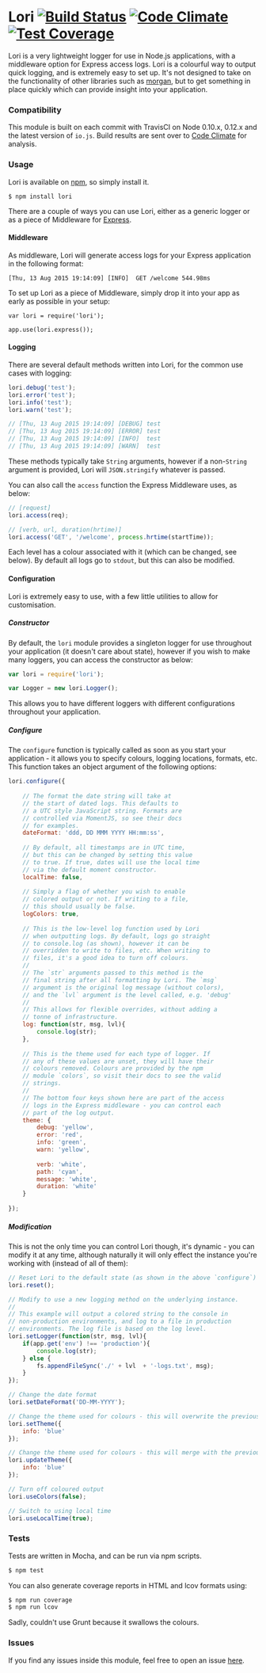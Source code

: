 Lori [![Build Status](https://travis-ci.org/iwhitfield/lori.svg?branch=master)](https://travis-ci.org/iwhitfield/lori) [![Code Climate](https://codeclimate.com/github/iwhitfield/lori/badges/gpa.svg)](https://codeclimate.com/github/iwhitfield/lori) [![Test Coverage](https://codeclimate.com/github/iwhitfield/lori/badges/coverage.svg)](https://codeclimate.com/github/iwhitfield/lori)
====

Lori is a very lightweight logger for use in Node.js applications, with a middleware option for Express access logs. Lori is a colourful way to output quick logging, and is extremely easy to set up. It's not designed to take on the functionality of other libraries such as [morgan](https://github.com/expressjs/morgan), but to get something in place quickly which can provide insight into your application.

### Compatibility

This module is built on each commit with TravisCI on Node 0.10.x, 0.12.x and the latest version of `io.js`. Build results are sent over to [Code Climate](https://codeclimate.com/github/iwhitfield/lori) for analysis.

### Usage

Lori is available on [npm](https://www.npmjs.com/package/lori), so simply install it.

```
$ npm install lori
```

There are a couple of ways you can use Lori, either as a generic logger or as a piece of Middleware for [Express](http://expressjs.com/).

#### Middleware

As middleware, Lori will generate access logs for your Express application in the following format:

```
[Thu, 13 Aug 2015 19:14:09] [INFO]  GET /welcome 544.98ms
```

To set up Lori as a piece of Middleware, simply drop it into your app as early as possible in your setup:

```
var lori = require('lori');

app.use(lori.express());
```

#### Logging

There are several default methods written into Lori, for the common use cases with logging:

```javascript
lori.debug('test');
lori.error('test');
lori.info('test');
lori.warn('test');

// [Thu, 13 Aug 2015 19:14:09] [DEBUG] test
// [Thu, 13 Aug 2015 19:14:09] [ERROR] test
// [Thu, 13 Aug 2015 19:14:09] [INFO]  test
// [Thu, 13 Aug 2015 19:14:09] [WARN]  test
```

These methods typically take `String` arguments, however if a non-`String` argument is provided, Lori will `JSON.stringify` whatever is passed.

You can also call the `access` function the Express Middleware uses, as below:

```javascript
// [request]
lori.access(req);

// [verb, url, duration(hrtime)]
lori.access('GET', '/welcome', process.hrtime(startTime));
```

Each level has a colour associated with it (which can be changed, see below). By default all logs go to `stdout`, but this can also be modified.

#### Configuration

Lori is extremely easy to use, with a few little utilities to allow for customisation. 

##### Constructor

By default, the `lori` module provides a singleton logger for use throughout your application (it doesn't care about state), however if you wish to make many loggers, you can access the constructor as below:

```javascript
var lori = require('lori');

var Logger = new lori.Logger();
```

This allows you to have different loggers with different configurations throughout your application.

##### Configure

The `configure` function is typically called as soon as you start your application - it allows you to specify colours, logging locations, formats, etc. This function takes an object argument of the following options:

```javascript
lori.configure({
    
    // The format the date string will take at
    // the start of dated logs. This defaults to
    // a UTC style JavaScript string. Formats are
    // controlled via MomentJS, so see their docs
    // for examples.
    dateFormat: 'ddd, DD MMM YYYY HH:mm:ss',
    
    // By default, all timestamps are in UTC time,
    // but this can be changed by setting this value
    // to true. If true, dates will use the local time
    // via the default moment constructor.
    localTime: false,
    
    // Simply a flag of whether you wish to enable
    // colored output or not. If writing to a file,
    // this should usually be false.
    logColors: true,
    
    // This is the low-level log function used by Lori
    // when outputting logs. By default, logs go straight
    // to console.log (as shown), however it can be
    // overridden to write to files, etc. When writing to
    // files, it's a good idea to turn off colours.
    //
    // The `str` arguments passed to this method is the
    // final string after all formatting by Lori. The `msg`
    // argument is the original log message (without colors),
    // and the `lvl` argument is the level called, e.g. 'debug'
    //
    // This allows for flexible overrides, without adding a
    // tonne of infrastructure.
    log: function(str, msg, lvl){
        console.log(str);
    },
    
    // This is the theme used for each type of logger. If
    // any of these values are unset, they will have their
    // colours removed. Colours are provided by the npm
    // module `colors`, so visit their docs to see the valid
    // strings.
    // 
    // The bottom four keys shown here are part of the access
    // logs in the Express middleware - you can control each
    // part of the log output.
    theme: {
        debug: 'yellow',
        error: 'red',
        info: 'green',
        warn: 'yellow',
    
        verb: 'white',
        path: 'cyan',
        message: 'white',
        duration: 'white'
    }
    
});
```

##### Modification

This is not the only time you can control Lori though, it's dynamic - you can modify it at any time, although naturally it will only effect the instance you're working with (instead of all of them):

```javascript
// Reset Lori to the default state (as shown in the above `configure`)
lori.reset();

// Modify to use a new logging method on the underlying instance.
//
// This example will output a colored string to the console in
// non-production environments, and log to a file in production
// environments. The log file is based on the log level.
lori.setLogger(function(str, msg, lvl){
    if(app.get('env') !== 'production'){
        console.log(str);
    } else {
        fs.appendFileSync('./' + lvl  + '-logs.txt', msg);
    }
});

// Change the date format
lori.setDateFormat('DD-MM-YYYY');

// Change the theme used for colours - this will overwrite the previous theme
lori.setTheme({
    info: 'blue'
});

// Change the theme used for colours - this will merge with the previous theme
lori.updateTheme({
    info: 'blue'
});

// Turn off coloured output
lori.useColors(false);

// Switch to using local time
lori.useLocalTime(true);
```

### Tests

Tests are written in Mocha, and can be run via npm scripts. 

```bash
$ npm test
```

You can also generate coverage reports in HTML and lcov formats using:

```bash
$ npm run coverage
$ npm run lcov
```

Sadly, couldn't use Grunt because it swallows the colours.

### Issues

If you find any issues inside this module, feel free to open an issue [here](https://github.com/iwhitfield/lori/issues "Lori Issues").
